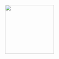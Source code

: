 <div>
    <a href="https://github.com/Thiago099"> </a>
    <img height="160em" src="https://github-readme-stats.vercel.app/api/top-langs/?username=Thiago099&layout=compact&langs_count=7&theme=dark">
</div>


